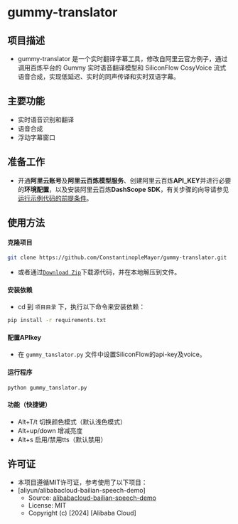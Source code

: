# gummy-translator

## 项目描述

- gummy-translator 是一个实时翻译字幕工具，修改自阿里云官方例子，通过调用百炼平台的 Gummy 实时语音翻译模型和 SiliconFlow CosyVoice 流式语音合成，实现低延迟、实时的同声传译和实时双语字幕。

## 主要功能

- 实时语音识别和翻译
- 语音合成
- 浮动字幕窗口

## 准备工作

- 开通**阿里云账号**及**阿里云百炼模型服务**、创建阿里云百炼**API\_KEY**并进行必要的**环境配置**，以及安装阿里云百炼**DashScope SDK**，有关步骤的向导请参见[运行示例代码的前提条件](./PREREQUISITES.md)。

## 使用方法

#### 克隆项目

```bash
git clone https://github.com/ConstantinopleMayor/gummy-translator.git
```
- 或者通过[`Download Zip`](https://github.com/ConstantinopleMayor/gummy-translator/archive/refs/heads/master.zip)下载源代码，并在本地解压到文件。

#### 安装依赖

- cd 到 `项目目录` 下，执行以下命令来安装依赖：

```bash
pip install -r requirements.txt
```

#### 配置APIkey

- 在 `gummy_tanslator.py` 文件中设置SiliconFlow的api-key及voice。

#### 运行程序

```bash
python gummy_tanslator.py
```
#### 功能（快捷键）

- Alt+T/t 切换颜色模式（默认浅色模式）
- Alt+up/down 增减亮度
- Alt+s 启用/禁用tts（默认禁用）

## 许可证

- 本项目遵循MIT许可证，参考使用了以下项目：
- [aliyun/alibabacloud-bailian-speech-demo]  
  - Source: [alibabacloud-bailian-speech-demo](https://github.com/aliyun/alibabacloud-bailian-speech-demo)
  - License: MIT  
  - Copyright (c) [2024] [Alibaba Cloud]
